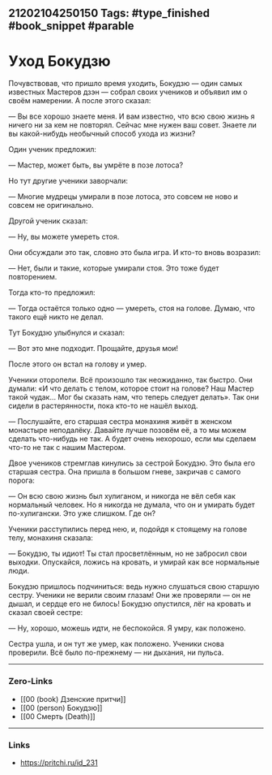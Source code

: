 21202104250150
Tags: #type_finished #book_snippet  #parable 
---
# Уход Бокудзю

Почувствовав, что пришло время уходить, Бокудзю — один самых известных Мастеров дзэн — собрал своих учеников и объявил им о своём намерении. А после этого сказал:

— Вы все хорошо знаете меня. И вам известно, что всю свою жизнь я ничего ни за кем не повторял. Сейчас мне нужен ваш совет. Знаете ли вы какой-нибудь необычный способ ухода из жизни?

Один ученик предложил:

— Мастер, может быть, вы умрёте в позе лотоса?

Но тут другие ученики заворчали:

— Многие мудрецы умирали в позе лотоса, это совсем не ново и совсем не оригинально.

Другой ученик сказал:

— Ну, вы можете умереть стоя.

Они обсуждали это так, словно это была игра. И кто-то вновь возразил:

— Нет, были и такие, которые умирали стоя. Это тоже будет повторением.

Тогда кто-то предложил:

— Тогда остаётся только одно — умереть, стоя на голове. Думаю, что такого ещё никто не делал.

Тут Бокудзю улыбнулся и сказал:

— Вот это мне подходит. Прощайте, друзья мои!

После этого он встал на голову и умер.

Ученики оторопели. Всё произошло так неожиданно, так быстро. Они думали: «И что делать с телом, которое стоит на голове? Наш Мастер такой чудак… Мог бы сказать нам, что теперь следует делать». Так они сидели в растерянности, пока кто-то не нашёл выход.

— Послушайте, его старшая сестра монахиня живёт в женском монастыре неподалёку. Давайте лучше позовём её, а то мы можем сделать что-нибудь не так. А будет очень нехорошо, если мы сделаем что-то не так с нашим Мастером.

Двое учеников стремглав кинулись за сестрой Бокудзю. Это была его старшая сестра. Она пришла в большом гневе, закричав с самого порога:

— Он всю свою жизнь был хулиганом, и никогда не вёл себя как нормальный человек. Но я никогда не думала, что он и умирать будет по-хулигански. Это уже слишком. Где он?

Ученики расступились перед нею, и, подойдя к стоящему на голове телу, монахиня сказала:

— Бокудзю, ты идиот! Ты стал просветлённым, но не забросил свои выходки. Опускайся, ложись на кровать, и умирай как все нормальные люди.

Бокудзю пришлось подчиниться: ведь нужно слушаться свою старшую сестру. Ученики не верили своим глазам! Они же проверяли — он не дышал, и сердце его не билось! Бокудзю опустился, лёг на кровать и сказал своей сестре:

— Ну, хорошо, можешь идти, не беспокойся. Я умру, как положено.

Сестра ушла, и он тут же умер, как положено. Ученики снова проверили. Всё было по-прежнему — ни дыхания, ни пульса.  

---
### Zero-Links
- [[00 (book) Дзенские притчи]]
- [[00 (person) Бокудзю]]
- [[00 Смерть (Death)]]
---
### Links
- https://pritchi.ru/id_231